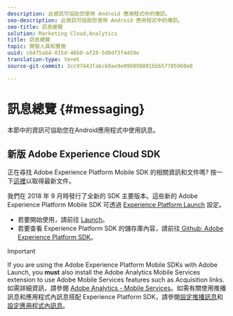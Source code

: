 ```yaml
---
description: 此資訊可協助您使用 Android 應用程式中的傳訊。
seo-description: 此資訊可協助您使用 Android 應用程式中的傳訊。
seo-title: 訊息總覽
solution: Marketing Cloud,Analytics
title: 訊息總覽
topic: 開發人員和實施
uuid: c6475ab4-015d-46b0-af28-5d0df3f4459e
translation-type: tm+mt
source-git-commit: 3cc97443fabcb9ae9e09b998801bbb57785960e0

---
```



# 訊息總覽 {#messaging}

本節中的資訊可協助您在Android應用程式中使用訊息。

## 新版 Adobe Experience Cloud SDK

正在尋找 Adobe Experience Platform Mobile SDK 的相關資訊和文件嗎? 按一下[這裡](https://aep-sdks.gitbook.io/docs/)以取得最新文件。

我們在 2018 年 9 月時發行了全新的 SDK 主要版本。這些新的 Adobe Experience Platform Mobile SDK 可透過 [Experience Platform Launch](https://www.adobe.com/experience-platform/launch.html) 設定。

* 若要開始使用，請前往 [Launch](https://launch.adobe.com/)。
* 若要查看 Experience Platform SDK 的儲存庫內容，請前往[ Github: Adobe Experience Platform SDK](https://github.com/Adobe-Marketing-Cloud/acp-sdks)。

>[!IMPORTANT]
>
> If you are using the Adobe Experience Platform Mobile SDKs with Adobe Launch, you **must** also install the Adobe Analytics Mobile Services extension to use Adobe Mobile Services features such as Acquisition links. 如需詳細資訊，請參閱 [Adobe Analytics - Mobile Services](https://aep-sdks.gitbook.io/docs/using-mobile-extensions/adobe-analytics-mobile-services)。如需有關使用推播訊息和應用程式內訊息搭配 Experience Platform SDK，請參閱[設定推播訊息](https://aep-sdks.gitbook.io/docs/using-mobile-extensions/adobe-analytics-mobile-services#set-up-push-messaging)和[設定應用程式內訊息](https://aep-sdks.gitbook.io/docs/using-mobile-extensions/adobe-analytics-mobile-services#set-up-in-app-messaging)。
